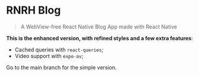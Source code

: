 # RNRH Blog

> A WebView-free React Native Blog App made with React Native

**This is the enhanced version, with refined styles and a few extra features**:

- Cached queries with `react-queries`;
- Video support with `expo-av`;

Go to the main branch for the simple version.
